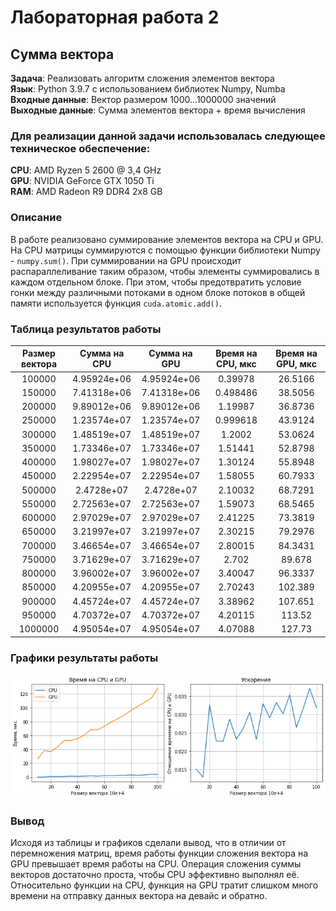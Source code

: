 # Лабораторная работа 2
## Сумма вектора
**Задача**: Реализовать алгоритм сложения элементов вектора<br/>
**Язык**: Python 3.9.7 с использованием библиотек Numpy, Numba<br/>
**Входные данные**: Вектор размером 1000...1000000 значений<br/>
**Выходные данные**: Сумма элементов вектора + время вычисления<br/>
### Для реализации данной задачи использовалась следующее техническое обеспечение:<br>
**CPU**: AMD Ryzen 5 2600 @ 3,4 GHz<br/>
**GPU**: NVIDIA GeForce GTX 1050 Ti<br/>
**RAM**: AMD Radeon R9 DDR4 2x8 GB<br/>
### Описание<br>
В работе реализовано суммирование элементов вектора на CPU и GPU. На CPU матрицы суммируются с помощью функции библиотеки Numpy - ```numpy.sum()```. При суммировании на GPU происходит распараллеливание таким образом, чтобы элементы суммировались в каждом отдельном блоке. При этом, чтобы предотвратить условие гонки между различными потоками в одном блоке потоков в общей памяти используется функция ```cuda.atomic.add()```.
### Таблица результатов работы<br>
Размер вектора | Сумма на CPU | Сумма на GPU | Время на CPU, мкс | Время на GPU, мкс
:----:|:----:|:----:|:----:|:----:
|                 100000 |    4.95924e+06 |    4.95924e+06 |            0.39978  |             26.5166 |
|                 150000 |    7.41318e+06 |    7.41318e+06 |            0.498486 |             38.5056 |
|                 200000 |    9.89012e+06 |    9.89012e+06 |            1.19987  |             36.8736 |
|                 250000 |    1.23574e+07 |    1.23574e+07 |            0.999618 |             43.9124 |
|                 300000 |    1.48519e+07 |    1.48519e+07 |            1.2002   |             53.0624 |
|                 350000 |    1.73346e+07 |    1.73346e+07 |            1.51441  |             52.8798 |
|                 400000 |    1.98027e+07 |    1.98027e+07 |            1.30124  |             55.8948 |
|                 450000 |    2.22954e+07 |    2.22954e+07 |            1.58055  |             60.7933 |
|                 500000 |    2.4728e+07  |    2.4728e+07  |            2.10032  |             68.7291 |
|                 550000 |    2.72563e+07 |    2.72563e+07 |            1.59073  |             68.5465 |
|                 600000 |    2.97029e+07 |    2.97029e+07 |            2.41225  |             73.3819 |
|                 650000 |    3.21997e+07 |    3.21997e+07 |            2.30215  |             79.2976 |
|                 700000 |    3.46654e+07 |    3.46654e+07 |            2.80015  |             84.3431 |
|                 750000 |    3.71629e+07 |    3.71629e+07 |            2.702    |             89.678  |
|                 800000 |    3.96002e+07 |    3.96002e+07 |            3.40047  |             96.3337 |
|                 850000 |    4.20955e+07 |    4.20955e+07 |            2.70243  |            102.389  |
|                 900000 |    4.45724e+07 |    4.45724e+07 |            3.38962  |            107.651  |
|                 950000 |    4.70372e+07 |    4.70372e+07 |            4.20115  |            113.52   |
|                1000000 |    4.95054e+07 |    4.95054e+07 |            4.07088  |            127.73   |

### Графики результаты работы <br/>

![Графики_результатов](https://github.com/DmitryBO/HPC/blob/main/images/vecsum.png)

### Вывод <br/>
Исходя из таблицы и графиков сделали вывод, что в отличии от перемножения матриц, время работы функции сложения вектора на GPU превышает время работы на CPU. Операция сложения суммы векторов достаточно проста, чтобы CPU эффективно выполнял её. Относительно функции на CPU, функция на GPU тратит слишком много времени на отправку данных вектора на девайс и обратно.
